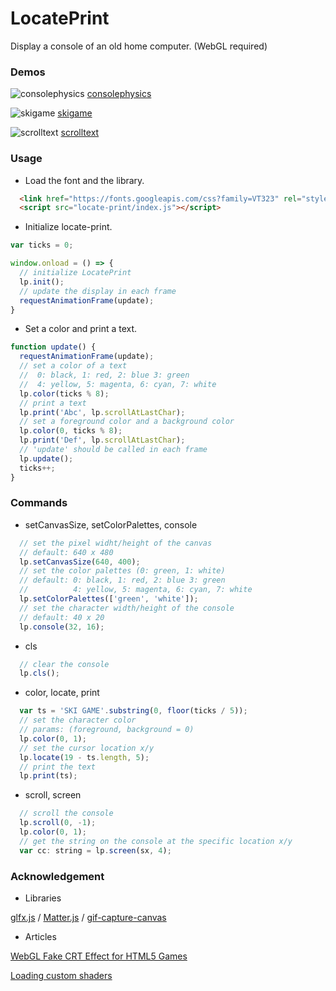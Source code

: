 LocatePrint
======================

Display a console of an old home computer. (WebGL required)

### Demos

![consolephysics](http://abagames.github.io/LocatePrint/samples/consolephysics.gif)
[consolephysics](http://abagames.github.io/LocatePrint/samples/index.html?consolephysics)

![skigame](http://abagames.github.io/LocatePrint/samples/skigame.gif)
[skigame](http://abagames.github.io/LocatePrint/samples/index.html?skigame)

![scrolltext](http://abagames.github.io/LocatePrint/samples/scrolltext.gif) 
[scrolltext](http://abagames.github.io/LocatePrint/samples/index.html?scrolltext)

### Usage

* Load the font and the library.

```html
  <link href="https://fonts.googleapis.com/css?family=VT323" rel="stylesheet">
  <script src="locate-print/index.js"></script>
```

* Initialize locate-print.

```js
var ticks = 0;

window.onload = () => {
  // initialize LocatePrint
  lp.init();
  // update the display in each frame
  requestAnimationFrame(update);
}
```

* Set a color and print a text.

```js
function update() {
  requestAnimationFrame(update);
  // set a color of a text
  //  0: black, 1: red, 2: blue 3: green
  //  4: yellow, 5: magenta, 6: cyan, 7: white
  lp.color(ticks % 8);
  // print a text
  lp.print('Abc', lp.scrollAtLastChar);
  // set a foreground color and a background color
  lp.color(0, ticks % 8);
  lp.print('Def', lp.scrollAtLastChar);
  // 'update' should be called in each frame
  lp.update();
  ticks++;
}
```

### Commands

* setCanvasSize, setColorPalettes, console

```js
  // set the pixel widht/height of the canvas
  // default: 640 x 480
  lp.setCanvasSize(640, 400);
  // set the color palettes (0: green, 1: white)
  // default: 0: black, 1: red, 2: blue 3: green
  //          4: yellow, 5: magenta, 6: cyan, 7: white
  lp.setColorPalettes(['green', 'white']);
  // set the character width/height of the console
  // default: 40 x 20
  lp.console(32, 16);
```

* cls

```js
  // clear the console
  lp.cls();
```

* color, locate, print

```js
  var ts = 'SKI GAME'.substring(0, floor(ticks / 5));
  // set the character color
  // params: (foreground, background = 0)
  lp.color(0, 1);
  // set the cursor location x/y
  lp.locate(19 - ts.length, 5);
  // print the text
  lp.print(ts);
```

* scroll, screen

```js
  // scroll the console 
  lp.scroll(0, -1);
  lp.color(0, 1);
  // get the string on the console at the specific location x/y
  var cc: string = lp.screen(sx, 4);
```

### Acknowledgement

* Libraries

[glfx.js](http://evanw.github.io/glfx.js/) /
[Matter.js](http://brm.io/matter-js/) /
[gif-capture-canvas](https://github.com/abagames/gif-capture-canvas)

* Articles

[WebGL Fake CRT Effect for HTML5 Games](http://www.zachstronaut.com/posts/2012/08/17/webgl-fake-crt-html5.html)

[Loading custom shaders](https://github.com/evanw/glfx.js/issues/9)
